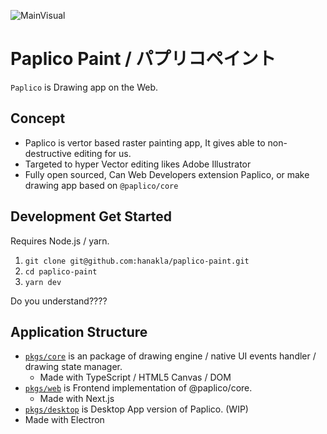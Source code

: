 ![MainVisual](https://user-images.githubusercontent.com/8597982/166625506-ceb7948f-f194-45f5-8c91-821d52d62a2b.png)

# Paplico Paint / パプリコペイント

`Paplico` is Drawing app on the Web.

## Concept

- Paplico is vertor based raster painting app,
  It gives able to non-destructive editing for us.
- Targeted to hyper Vector editing likes Adobe Illustrator
- Fully open sourced, Can Web Developers extension Paplico,
  or make drawing app based on `@paplico/core`

## Development Get Started

Requires Node.js / yarn.

1. `git clone git@github.com:hanakla/paplico-paint.git`
2. `cd paplico-paint`
3. `yarn dev`

Do you understand????

## Application Structure

- [`pkgs/core`](pkgs/core) is an package of drawing engine / native UI events handler / drawing state manager.
  - Made with TypeScript / HTML5 Canvas / DOM
- [`pkgs/web`](pkgs/web) is Frontend implementation of @paplico/core.
  - Made with Next.js
- [`pkgs/desktop`](pkgs/desktop) is Desktop App version of Paplico. (WIP)
- Made with Electron
